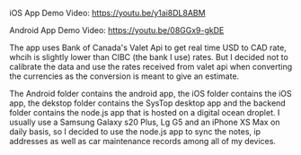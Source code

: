 
iOS App Demo Video: https://youtu.be/y1ai8DL8ABM

Android App Demo Video: https://youtu.be/08GGx9-gkDE


The app uses Bank of Canada's Valet Api to get real time USD to CAD rate, whcih is slightly lower than CIBC (the bank I use) rates. But I decided not to calibrate the data and use the rates received from valet api when converting the currencies as the conversion is meant to give an estimate.


The Android folder contains the android app, the iOS folder contains the iOS app, the dekstop folder contains the SysTop desktop app  and the backend folder contains the node.js app that is hosted on a digital ocean droplet. I usually use a Samsung Galaxy s20 Plus, Lg G5 and an iPhone XS Max on daily basis, so I decided to use the node.js app to sync the notes, ip addresses as well as car maintenance records among all of my devices.
